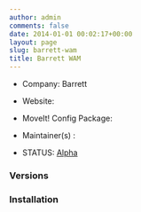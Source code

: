 ```yaml
---
author: admin
comments: false
date: 2014-01-01 00:02:17+00:00
layout: page
slug: barrett-wam
title: Barrett WAM
---
```



	
  * Company: Barrett

	
  * Website:

	
  * MoveIt! Config Package:

	
  * Maintainer(s) :

	
  * STATUS: [Alpha](/about/moveit-status#status-code-robots)




### Versions








### Installation







